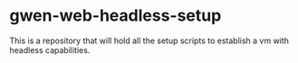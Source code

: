 # gwen-web-headless-setup
This is a repository that will hold all the setup scripts to establish a vm with headless capabilities.
